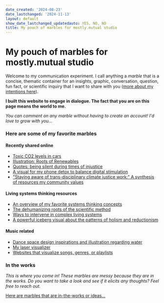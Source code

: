 ```yaml
---
date_created: '2024-08-23'
date_lastchanged: '2024-11-13'
layout: default
show_date_lastchanged_updatedauto: YES, NO, NO
title: My pouch of marbles for mostly.mutual studio
---
```

# My pouch of marbles for mostly.mutual studio
Welcome to my communication experiment. I call anything a *marble* that is a concise, thematic container for an insights, graphic, conversation, question, fun fact, or scientific inquiry that I want to share with you ([more about my intentions here](MMSCommuniA.md)).

**I built this website to engage in dialogue. The fact that you are on this page means the world to me.**

*You can comment on any marble without having to create an account! I'd love to grow with you...*

### Here are some of my favorite marbles

#### Recently shared online

- [Toxic CO2 levels in cars](MMSCO2InCars.md)
- [Illustration: Roots of Renewables](ROOTS-OF-RENEWABLES.md)
- [Quotes: being silent during times of injustice](QUOTES-INJUSTICE-SILENCE.md)
- [A visual for my phone detox to balance digital stimulation](MMSCommuniB.md)
- ["Staying aware of trans-disciplinary climate justice work:" A synthesis of resources my community values](MMSQ-Transdisciplinary-awareness.md)

#### Living systems thinking resources
- [An overview of my favorite systems thinking concepts](LIVING-SYSTEMS-USEFUL-CONCEPTS-OVERVIEW.md)
- [The dehumanizing roots of the scientific method](MMSHistOfSci-A.md)
- [Ways to intervene in complex living systems](MMSSystemIntervention-A.md)
- [A powerful iceberg visual about the patterns of holism and reductionism](MMSIcebergDynamics.md)


#### Music related 
- [Dance space design inspirations and illustration regarding water](EYTCareClubInspo-B-Drinks.md)
- [My laser visualizer](EYTLaserViz-A.md)
- [Websites that visualize songs, genres, or playlists](EYTInterestingMusicWebsites.md)

### In the works
*This is where you come in! These marbles are messy because they are in the works. Do you want to take a look and see if it elicits any thoughts? Feel free to reach out.*

[Here are marbles that are in-the-works or ideas...](MMSInTheWorks.md)


